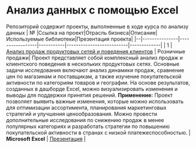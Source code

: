 # Анализ данных с помощью Excel
Репозиторий содержит проекты, выполненные в ходе курса по анализу данных
| №  |Ссылка на проект|Отрасль бизнеса|Описание| Используемые библиотеки|Презентация проекта|
|--|---------------|-----------------|-----------|--------------------------|-------------|
| 1  | [Анализ продаж продуктовых сетей и поведения клиентов](https://github.com/Elena-Kos/Portfolio_Excel/blob/2ead0c00d39f19eb313e53865c79ce4e535c2de9/%D0%94%D0%B0%D1%88%D0%B1%D0%BE%D1%80%D0%B4%20%D0%B2%20Excel.xlsx) | Розничные продажи| Проект представляет собой комплексный анализ продаж и клиентского поведения в нескольких продуктовых сетях. Основные задачи исследования включают анализ динамики продаж, сравнение цен по магазинам и поставщикам, а также изучение покупательской активности по категориям товаров и географии. На основе результатов, созданных в дашборде Excel, можно визуализировать изменения и выводы для поддержки принятия решений.  **Применение:** Проект позволяет выявить важные изменения, которые можно использовать для оптимизации ассортимента, планирования маркетинговых стратегий и улучшения ценообразования. Можно провести дополнительные исследования по снижению продаж в менее популярных категориях и разработать стратегии по повышению покупательской активности в странах с низкой платежеспособностью. | **Microsoft Excel** | [Презентация](https://drive.google.com/file/d/1xtlKHpCwJ0PzKrIsLVy9eGojpQREyd-f/view?usp=share_link) |
